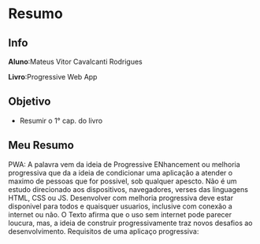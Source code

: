 # Resumo   
## Info   
**Aluno**:Mateus Vitor Cavalcanti Rodrigues   

**Livro**:Progressive Web App   

## Objetivo
- Resumir o 1° cap. do livro
## Meu Resumo
PWA: A palavra vem da ideia de Progressive ENhancement ou melhoria progressiva que da a ideia de condicionar uma aplicação a atender o maximo de pessoas que for possivel, sob qualquer apescto. Não é um estudo direcionado aos dispositivos, navegadores, verses das linguagens HTML, CSS ou JS. Desenvolver com melhoria progressiva deve estar disponivel para todos e quaisquer usuarios, inclusive com conexão a internet ou não. O Texto afirma que o uso sem internet pode parecer loucura, mas, a ideia de construir progressivamente traz novos desafios ao desenvolvimento. Requisitos de uma aplicaço progressiva: 
